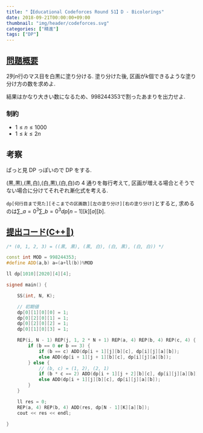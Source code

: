 ```yaml
---
title: "【Educational Codeforces Round 51】D - Bicolorings"
date: 2018-09-21T00:00:00+09:00
thumbnail: "img/header/codeforces.svg"
categories: ["精進"]
tags: ["DP"]
---
```


## [問題概要](http://codeforces.com/contest/1051/problem/D)

$2$列$n$行のマス目を白黒に塗り分ける. 塗り分けた後, 区画が$k$個できるような塗り分け方の数を求めよ.

結果はかなり大きい数になるため、$998244353$で割ったあまりを出力せよ.

### 制約

- $1 \leq n \leq 1000$
- $1 \leq k \leq 2n$

## 考察

ぱっと見 DP っぽいので DP をする.

(黒,黒),(黒,白),(白,黒),(白,白)の 4 通りを毎行考えて, 区画が増える場合とそうでない場合に分けてそれぞれ漸化式を考える.

`dp[何行目まで見た][そこまでの区画数][左の塗り分け][右の塗り分け]`とすると, 求めるのは$\displaystyle\sum\_{a=0}^{3} \sum\_{b=0}^{3} dp[n-1][k][a][b]$.

## [提出コード(C++:high_brightness:)](http://codeforces.com/contest/1051/submission/43163168)

```cpp
/* (0, 1, 2, 3) = ((黒, 黒), (黒, 白), (白, 黒), (白, 白)) */

const int MOD = 998244353;
#define ADD(a,b) a=(a+ll(b))%MOD

ll dp[1010][2020][4][4];

signed main() {

    SS(int, N, K);

    // 初期値
    dp[0][1][0][0] = 1;
    dp[0][2][0][1] = 1;
    dp[0][2][0][2] = 1;
    dp[0][1][0][3] = 1;

    REP(i, N - 1) REP(j, 1, 2 * N + 1) REP(a, 4) REP(b, 4) REP(c, 4) {
        if (b == 0 or b == 3) {
            if (b == c) ADD(dp[i + 1][j][b][c], dp[i][j][a][b]);
            else ADD(dp[i + 1][j + 1][b][c], dp[i][j][a][b]);
        } else {
            // (b, c) = (1, 2), (2, 1)
            if (b * c == 2) ADD(dp[i + 1][j + 2][b][c], dp[i][j][a][b]);
            else ADD(dp[i + 1][j][b][c], dp[i][j][a][b]);
        }
    }

    ll res = 0;
    REP(a, 4) REP(b, 4) ADD(res, dp[N - 1][K][a][b]);
    cout << res << endl;

}
```
